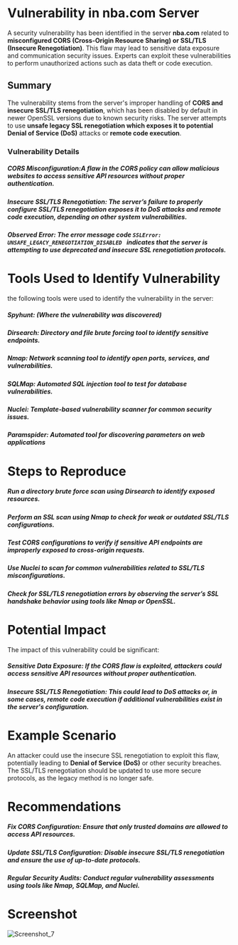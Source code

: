 # Vulnerability in nba.com Server
A security vulnerability has been identified in the server __nba.com__ related to __misconfigured CORS (Cross-Origin Resource Sharing) or SSL/TLS (Insecure Renegotiation)__. This flaw may lead to sensitive data exposure and communication security issues. Experts can exploit these vulnerabilities to perform unauthorized actions such as data theft or code execution.

## Summary
The vulnerability stems from the server's improper handling of __CORS and insecure SSL/TLS renegotiation__, which has been disabled by default in newer OpenSSL versions due to known security risks. The server attempts to use __unsafe legacy SSL renegotiation which exposes it to potential Denial of Service (DoS)__ attacks or __remote code execution__.
###  Vulnerability Details
##### __CORS Misconfiguration__:A flaw in the CORS policy can allow malicious websites to access sensitive API resources without proper authentication.
##### __Insecure SSL/TLS Renegotiation__: The server’s failure to properly configure SSL/TLS renegotiation exposes it to __DoS attacks and remote code execution__, depending on other system vulnerabilities.
##### __Observed Error__: The error message code  ```SSLError: UNSAFE_LEGACY_RENEGOTIATION_DISABLED ``` indicates that the server is attempting to use deprecated and insecure SSL renegotiation protocols.

# Tools Used to Identify Vulnerability

the following tools were used to identify the vulnerability in the server:

##### __Spyhunt__: (Where the vulnerability was discovered)
##### __Dirsearch__: Directory and file brute forcing tool to identify sensitive endpoints.
##### __Nmap__: Network scanning tool to identify open ports, services, and vulnerabilities.
##### __SQLMap__: Automated SQL injection tool to test for database vulnerabilities.
##### __Nuclei__: Template-based vulnerability scanner for common security issues.
##### __Paramspider__: Automated tool for discovering parameters on web applications

# Steps to Reproduce
##### __Run a directory brute force scan__ using Dirsearch to identify exposed resources.
##### __Perform an SSL scan__ using Nmap to check for weak or outdated SSL/TLS configurations.
##### __Test CORS configurations__ to verify if sensitive API endpoints are improperly exposed to cross-origin requests.
##### __Use Nuclei__ to scan for common vulnerabilities related to SSL/TLS misconfigurations.
##### __Check for SSL/TLS renegotiation errors__ by observing the server’s SSL handshake behavior using tools like Nmap or OpenSSL.
# Potential Impact
The impact of this vulnerability could be significant:

##### __Sensitive Data Exposure__: If the CORS flaw is exploited, attackers could access sensitive API resources without proper authentication.
##### __Insecure SSL/TLS Renegotiation__: This could lead to DoS attacks or, in some cases, remote code execution if additional vulnerabilities exist in the server's configuration.
# Example Scenario
An attacker could use the insecure SSL renegotiation to exploit this flaw, potentially leading to __Denial of Service (DoS)__ or other security breaches. The SSL/TLS renegotiation should be updated to use more secure protocols, as the legacy method is no longer safe.

# Recommendations
##### __Fix CORS Configuration__: Ensure that only trusted domains are allowed to access API resources.
##### __Update SSL/TLS Configuration__: Disable insecure SSL/TLS renegotiation and ensure the use of up-to-date protocols.
##### __Regular Security Audits__: Conduct regular vulnerability assessments using tools like Nmap, SQLMap, and Nuclei.
# Screenshot 

![Screenshot_7](https://github.com/user-attachments/assets/e0d8daae-512b-446b-a61d-592220b9b73b)

